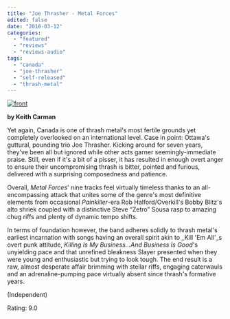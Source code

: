 ```yaml
---
title: "Joe Thrasher - Metal Forces"
edited: false
date: "2010-03-12"
categories:
  - "featured"
  - "reviews"
  - "reviews-audio"
tags:
  - "canada"
  - "joe-thrasher"
  - "self-released"
  - "thrash-metal"
---
```


[![front](http://www.hellbound.ca/wp-content/uploads/2010/03/front-300x292.jpg "front")](http://www.hellbound.ca/wp-content/uploads/2010/03/front.jpg)

**by Keith Carman**

Yet again, Canada is one of thrash metal's most fertile grounds yet completely overlooked on an international level. Case in point: Ottawa's guttural, pounding trio Joe Thrasher. Kicking around for seven years, they've been all but ignored while other acts garner seemingly-immediate praise. Still, even if it's a bit of a pisser, it has resulted in enough overt anger to ensure their uncompromising thrash is bitter, pointed and furious, delivered with a surprising composedness and patience.

Overall, _Metal Forces_' nine tracks feel virtually timeless thanks to an all-encompassing attack that unites some of the genre's most definitive elements from occasional _Painkiller_\-era Rob Halford/Overkill's Bobby Blitz's alto shriek coupled with a distinctive Steve “Zetro” Sousa rasp to amazing chug riffs and plenty of dynamic tempo shifts.

In terms of foundation however, the band adheres solidly to thrash metal's earliest incarnation with songs having an overall spirit akin to _Kill 'Em All'_s overt punk attitude, _Killing Is My Business...And Business Is Good_'s unyielding pace and that unrefined bleakness Slayer presented when they were young and enthusiastic but trying to look tough. The end result is a raw, almost desperate affair brimming with stellar riffs, engaging caterwauls and an adrenaline-pumping pace virtually absent since thrash's formative years.

(Independent)

Rating: 9.0
